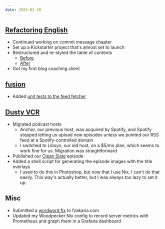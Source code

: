 ```yaml
---
date: 2025-02-28
---
```


## [Refactoring English](https://refactoringenglish.com)

- Continued working on commit message chapter
- Set up a Kickstarter project that's almost set to launch
- Restructured and re-styled the table of contents
  - [Before](yuZn.webp)
  - [After](v8vP.webp)
- Got my first blog coaching client

## [fusion](https://github.com/0x2E/fusion)

- Added [unit tests to the feed fetcher](https://github.com/0x2E/fusion/pull/65)

## [Dusty VCR](https://dustyvcr.com)

- Migrated podcast hosts
  - Anchor, our previous host, was acquired by Spotify, and Spotify stopped letting us upload new episodes unless we pointed our RSS feed at a Spotify-controlled domain
  - I switched to Libsyn, our old host, on a $5/mo plan, which seems to work fine for us. Migration was straightforward
- Published our [Clean Slate](https://dustyvcr.com/29-clean-slate/) episode
- Added a shell script for generating the episode images with the title overlays
  - I used to do this in Photoshop, but now that I use Nix, I can't do that easily. This way's actually better, but I was always too lazy to set it up.

## Misc

- Submitted a [wordword fix](https://github.com/fzakaria/fzakaria.com/pull/20) to fzakaria.com
- Updated my Woodpecker Nix config to record server metrics with Prometheus and graph them in a Grafana dashboard
